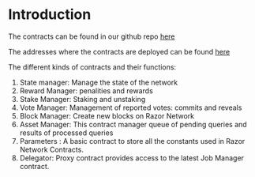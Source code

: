 # Introduction
The contracts can be found in our github repo [here](https://github.com/razor-network/contracts)

The addresses where the contracts are deployed can be found [here](https://github.com/razor-network/contracts/blob/master/deployed/matic_mumbai_testnet/addresses.json)

The different kinds of contracts and their functions:

1. State manager: Manage the state of the network
2. Reward Manager: penalities and rewards
3. Stake Manager: Staking and unstaking
4. Vote Manager: Management of reported votes: commits and reveals
5. Block Manager: Create new blocks on Razor Network
6. Asset Manager: This contract manager queue of pending queries and results of processed queries
7. Parameters : A basic contract to store all the constants used in Razor Network Contracts.
8. Delegator: Proxy contract provides access to the latest Job Manager contract.
